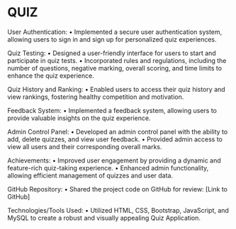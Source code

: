 <h1> QUIZ </h1>

User Authentication:
•	Implemented a secure user authentication system, allowing users to sign in and sign up for personalized quiz experiences.

Quiz Testing:
•	Designed a user-friendly interface for users to start and participate in quiz tests.
•	Incorporated rules and regulations, including the number of questions, negative marking, overall scoring, and time limits to enhance the quiz experience.

Quiz History and Ranking:
•	Enabled users to access their quiz history and view rankings, fostering healthy competition and motivation.

Feedback System:
•	Implemented a feedback system, allowing users to provide valuable insights on the quiz experience.

Admin Control Panel:
•	Developed an admin control panel with the ability to add, delete quizzes, and view user feedback.
•	Provided admin access to view all users and their corresponding overall marks.

Achievements:
•	Improved user engagement by providing a dynamic and feature-rich quiz-taking experience.
•	Enhanced admin functionality, allowing efficient management of quizzes and user data.

GitHub Repository:
•	Shared the project code on GitHub for review: [Link to GitHub]

Technologies/Tools Used:
•	Utilized HTML, CSS, Bootstrap, JavaScript, and MySQL to create a robust and visually appealing Quiz Application.


